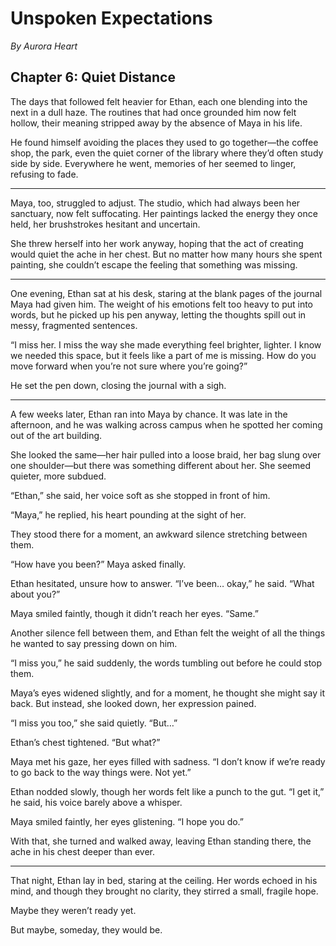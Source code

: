 # Unspoken Expectations  
*By Aurora Heart*  

## Chapter 6: Quiet Distance  

The days that followed felt heavier for Ethan, each one blending into the next in a dull haze. The routines that had once grounded him now felt hollow, their meaning stripped away by the absence of Maya in his life.  

He found himself avoiding the places they used to go together—the coffee shop, the park, even the quiet corner of the library where they’d often study side by side. Everywhere he went, memories of her seemed to linger, refusing to fade.  

---

Maya, too, struggled to adjust. The studio, which had always been her sanctuary, now felt suffocating. Her paintings lacked the energy they once held, her brushstrokes hesitant and uncertain.  

She threw herself into her work anyway, hoping that the act of creating would quiet the ache in her chest. But no matter how many hours she spent painting, she couldn’t escape the feeling that something was missing.  

---

One evening, Ethan sat at his desk, staring at the blank pages of the journal Maya had given him. The weight of his emotions felt too heavy to put into words, but he picked up his pen anyway, letting the thoughts spill out in messy, fragmented sentences.  

“I miss her. I miss the way she made everything feel brighter, lighter. I know we needed this space, but it feels like a part of me is missing. How do you move forward when you’re not sure where you’re going?”  

He set the pen down, closing the journal with a sigh.  

---

A few weeks later, Ethan ran into Maya by chance. It was late in the afternoon, and he was walking across campus when he spotted her coming out of the art building.  

She looked the same—her hair pulled into a loose braid, her bag slung over one shoulder—but there was something different about her. She seemed quieter, more subdued.  

“Ethan,” she said, her voice soft as she stopped in front of him.  

“Maya,” he replied, his heart pounding at the sight of her.  

They stood there for a moment, an awkward silence stretching between them.  

“How have you been?” Maya asked finally.  

Ethan hesitated, unsure how to answer. “I’ve been… okay,” he said. “What about you?”  

Maya smiled faintly, though it didn’t reach her eyes. “Same.”  

Another silence fell between them, and Ethan felt the weight of all the things he wanted to say pressing down on him.  

“I miss you,” he said suddenly, the words tumbling out before he could stop them.  

Maya’s eyes widened slightly, and for a moment, he thought she might say it back. But instead, she looked down, her expression pained.  

“I miss you too,” she said quietly. “But…”  

Ethan’s chest tightened. “But what?”  

Maya met his gaze, her eyes filled with sadness. “I don’t know if we’re ready to go back to the way things were. Not yet.”  

Ethan nodded slowly, though her words felt like a punch to the gut. “I get it,” he said, his voice barely above a whisper.  

Maya smiled faintly, her eyes glistening. “I hope you do.”  

With that, she turned and walked away, leaving Ethan standing there, the ache in his chest deeper than ever.  

---

That night, Ethan lay in bed, staring at the ceiling. Her words echoed in his mind, and though they brought no clarity, they stirred a small, fragile hope.  

Maybe they weren’t ready yet.  

But maybe, someday, they would be.  
